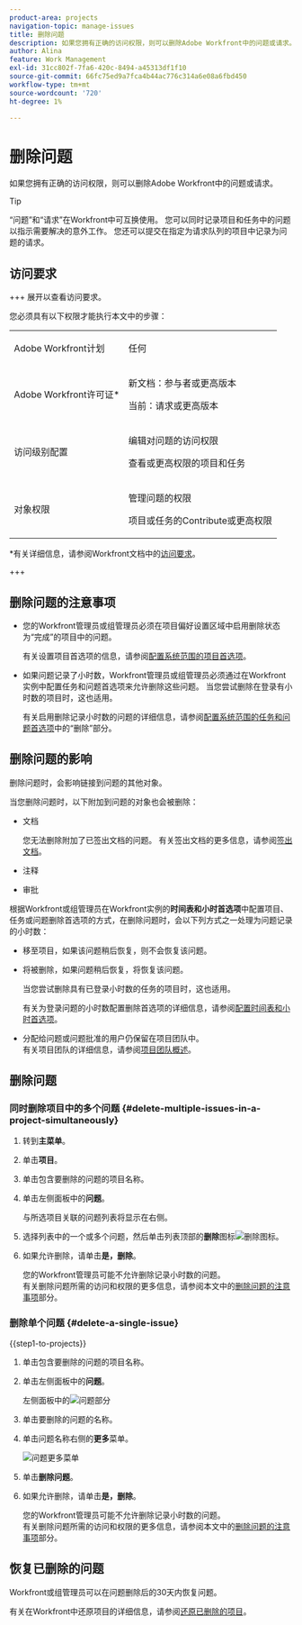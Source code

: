 ```yaml
---
product-area: projects
navigation-topic: manage-issues
title: 删除问题
description: 如果您拥有正确的访问权限，则可以删除Adobe Workfront中的问题或请求。
author: Alina
feature: Work Management
exl-id: 31cc802f-7fa6-420c-8494-a45313df1f10
source-git-commit: 66fc75ed9a7fca4b44ac776c314a6e08a6fbd450
workflow-type: tm+mt
source-wordcount: '720'
ht-degree: 1%

---
```


# 删除问题

<!--Audited: 05/2025-->

<!--<span class="preview">The highlighted information on this page refers to functionality not yet generally available. It is available only in the Preview environment for all customers. The same features will also be available in the Production environment for all customers after a week from the Preview release. </span>    

For more information, see [Interface modernization](/help/quicksilver/product-announcements/product-releases/interface-modernization/interface-modernization.md). -->

如果您拥有正确的访问权限，则可以删除Adobe Workfront中的问题或请求。

>[!TIP]
>
>“问题”和“请求”在Workfront中可互换使用。 您可以同时记录项目和任务中的问题以指示需要解决的意外工作。 您还可以提交在指定为请求队列的项目中记录为问题的请求。

## 访问要求

+++ 展开以查看访问要求。

您必须具有以下权限才能执行本文中的步骤：

<table style="table-layout:auto"> 
 <col> 
 <col> 
 <tbody> 
  <tr> 
   <td role="rowheader">Adobe Workfront计划</td> 
   <td> <p>任何</p> </td> 
  </tr> 
  <tr> 
   <td role="rowheader">Adobe Workfront许可证*</td> 
   <td> <p>新文档：参与者或更高版本</p>
   <p>当前：请求或更高版本</p>
 </td> 
  </tr> 
  <tr> 
   <td role="rowheader">访问级别配置</td> 
   <td> <p>编辑对问题的访问权限</p> <p>查看或更高权限的项目和任务</p>  </td> 
  </tr> 
  <tr> 
   <td role="rowheader">对象权限</td> 
   <td> <p>管理问题的权限</p> <p>项目或任务的Contribute或更高权限</p> </td> 
  </tr> 
 </tbody> 
</table>

*有关详细信息，请参阅Workfront文档中的[访问要求](/help/quicksilver/administration-and-setup/add-users/access-levels-and-object-permissions/access-level-requirements-in-documentation.md)。

+++

## 删除问题的注意事项

* 您的Workfront管理员或组管理员必须在项目偏好设置区域中启用删除状态为“完成”的项目中的问题。

  有关设置项目首选项的信息，请参阅[配置系统范围的项目首选项](../../../administration-and-setup/set-up-workfront/configure-system-defaults/set-project-preferences.md)。

* 如果问题记录了小时数，Workfront管理员或组管理员必须通过在Workfront实例中配置任务和问题首选项来允许删除这些问题。 当您尝试删除在登录有小时数的项目时，这也适用。

  有关启用删除记录小时数的问题的详细信息，请参阅[配置系统范围的任务和问题首选项](../../../administration-and-setup/set-up-workfront/configure-system-defaults/set-task-issue-preferences.md)中的“删除”部分。


## 删除问题的影响

删除问题时，会影响链接到问题的其他对象。

当您删除问题时，以下附加到问题的对象也会被删除：

* 文档

  您无法删除附加了已签出文档的问题。 有关签出文档的更多信息，请参阅[签出文档](../../../documents/managing-documents/check-out-documents.md)。

* 注释
* 审批

根据Workfront或组管理员在Workfront实例的&#x200B;**时间表和小时首选项**&#x200B;中配置项目、任务或问题删除首选项的方式，在删除问题时，会以下列方式之一处理为问题记录的小时数：

* 移至项目，如果该问题稍后恢复，则不会恢复该问题。
* 将被删除，如果问题稍后恢复，将恢复该问题。

  当您尝试删除具有已登录小时数的任务的项目时，这也适用。

  <!--
  <MadCap:conditionalText data-mc-conditions="QuicksilverOrClassic.Draft mode">
  <span data-mc-conditions="QuicksilverOrClassic.Quicksilver">(this is not possible in classic)</span>
  </MadCap:conditionalText>
  -->

  有关为登录问题的小时数配置删除首选项的详细信息，请参阅[配置时间表和小时首选项](../../../administration-and-setup/set-up-workfront/configure-timesheets-schedules/timesheet-and-hour-preferences.md)。

* 分配给问题或问题批准的用户仍保留在项目团队中。\
  有关项目团队的详细信息，请参阅[项目团队概述](../../../manage-work/projects/planning-a-project/project-team-overview.md)。

## 删除问题

### 同时删除项目中的多个问题  {#delete-multiple-issues-in-a-project-simultaneously}

1. 转到&#x200B;**主菜单**。
1. 单击&#x200B;**项目**。
1. 单击包含要删除的问题的项目名称。
1. 单击左侧面板中的&#x200B;**问题**。

   与所选项目关联的问题列表将显示在右侧。
1. 选择列表中的一个或多个问题，然后单击列表顶部的&#x200B;**删除**&#x200B;图标![删除图标](assets/delete.png)。

1. 如果允许删除，请单击&#x200B;**是，删除**。<!--change this to this button instead: <span class="preview">*Delete*</span>-->

   您的Workfront管理员可能不允许删除记录小时数的问题。\
   有关删除问题所需的访问和权限的更多信息，请参阅本文中的[删除问题的注意事项](#considerations-for-deleting-issues)部分。

### 删除单个问题 {#delete-a-single-issue}

{{step1-to-projects}}

1. 单击包含要删除的问题的项目名称。
1. 单击左侧面板中的&#x200B;**问题**。

   左侧面板中的![问题部分](assets/qs-issues-icon-highlighted-on-project-350x278.png)

1. 单击要删除的问题的名称。
1. 单击问题名称右侧的&#x200B;**更多**&#x200B;菜单。

   ![问题更多菜单](assets/qs-issue-more-menu-highlighted-350x469.png)

1. 单击&#x200B;**删除问题**。
1. 如果允许删除，请单击&#x200B;**是，删除**。<!--change this to this button instead: <span class="preview">*Delete*</span>-->

   您的Workfront管理员可能不允许删除记录小时数的问题。\
   有关删除问题所需的访问和权限的更多信息，请参阅本文中的[删除问题的注意事项](#considerations-for-deleting-issues)部分。

## 恢复已删除的问题

Workfront或组管理员可以在问题删除后的30天内恢复问题。

有关在Workfront中还原项目的详细信息，请参阅[还原已删除的项目](../../../administration-and-setup/manage-workfront/manage-deleted-items/restore-deleted-items.md)。
